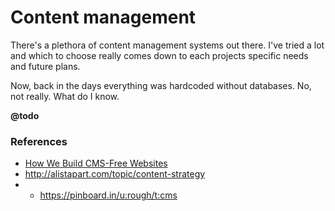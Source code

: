 # Content management
There's a plethora of content management systems out there. I've tried a lot and which to choose really comes down to each projects specific needs and future plans.

Now, back in the days everything was hardcoded without databases. No, not really. What do I know.

**@todo**

### References

* [How We Build CMS-Free Websites](http://developmentseed.org/blog/2012/07/27/build-cms-free-websites/)
* http://alistapart.com/topic/content-strategy
* * https://pinboard.in/u:rough/t:cms